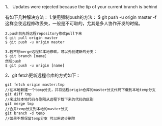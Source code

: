 1、 Updates were rejected because the tip of your current branch is behind

有如下几种解决方法：
    1.使用强制push的方法：
    $ git push -u origin master -f 
    这样会使远程修改丢失，一般是不可取的，尤其是多人协作开发的时候。

    2.push前先将远程repository修改pull下来
    $ git pull origin master
    $ git push -u origin master

    3.若不想merge远程和本地修改，可以先创建新的分支：
    $ git branch [name]
    然后push
    $ git push -u origin [name]
    
    
2、git fetch更新远程仓库的方式如下：

    git fetch origin master:tmp 
    //在本地新建一个temp分支，并将远程origin仓库的master分支代码下载到本地temp分支
    git diff tmp 
    //来比较本地代码与刚刚从远程下载下来的代码的区别
    git merge tmp
    //合并temp分支到本地的master分支
    git branch -d temp
    //如果不想保留temp分支 可以用这步删除
